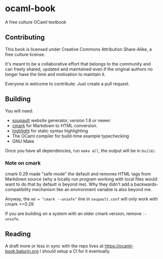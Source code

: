 # ocaml-book
A free culture OCaml textbook

## Contributing

This book is licensed under Creative Commons Attribution Share-Alike,
a free culture license.

It's meant to be a collaborative effort that belongs to the community
and can freely shared, updated and maintained even if the original authors no longer
have the time and motivation to maintain it.

Everyone is welcome to contribute. Just create a pull request.

## Building

You will need:

* [soupault](https://soupault.neocities.org) website generator, version 1.8 or newer.
* [cmark](https://github.com/commonmark/cmark) for Markdown to HTML conversion.
* [highlight](http://www.andre-simon.de/doku/highlight/en/highlight.php) for static syntax highlighting
* The OCaml compiler for build-time example typechecking
* GNU Make

Once you have all dependencies, run `make all`, the output will be in `build/`.

### Note on cmark

cmark 0.29 made "safe mode" the default and removes HTML tags from Markdown source
(why a locally run program working with local files would want to do that by default is beyond me).
Why they didn't add a backwards-compatibility mechanism like an environment variable is also beyond me.

Anyway, the `md = "cmark --unsafe"` line in `soupault.conf` will only work with cmark >=0.29

If you are building on a system with an older cmark version, remove `--unsafe`.

## Reading

A draft more or less in sync with the repo lives at https://ocaml-book.baturin.org
I should setup a CI for it eventually.
